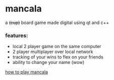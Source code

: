 # mancala
a ~~(cup)~~ board game made digital using qt and c++

### features:
- local 2 player game on the same computer
- 2 player multiplayer over local network
- tracking of your wins to flex on your friends
- ability to change your name (wow)

[how to play mancala](https://www.scholastic.com/content/dam/teachers/blogs/alycia-zimmerman/migrated-files/mancala_rules.pdf)
